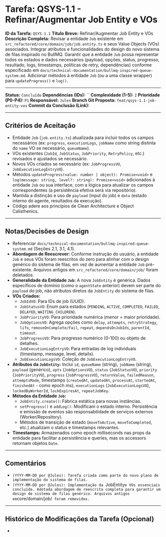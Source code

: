# Tarefa: QSYS-1.1 - Refinar/Augmentar Job Entity e VOs

**ID da Tarefa:** `QSYS-1.1`
**Título Breve:** Refinar/Augmentar Job Entity e VOs
**Descrição Completa:**
Revisar a entidade `Job` existente em `src_refactored/core/domain/job/job.entity.ts` e seus Value Objects (VOs) associados. Integrar atributos e funcionalidades do design do novo sistema de filas inspirado no BullMQ. Garantir que a entidade `Job` possa representar todos os estados e dados necessários (payload, opções, status, progresso, resultado, logs, timestamps, políticas de retry, dependências) conforme especificado em `docs/technical-documentation/bullmq-inspired-queue-system.md`. Adicionar métodos à entidade `Job` (ou a uma classe wrapper) para `updateProgress()` e `log()`.

---

**Status:** `Concluído`
**Dependências (IDs):** ``
**Complexidade (1-5):** `2`
**Prioridade (P0-P4):** `P1`
**Responsável:** `Jules`
**Branch Git Proposta:** `feat/qsys-1.1-job-entity-vos`
**Commit da Conclusão (Link):**

---

## Critérios de Aceitação
- Entidade `Job` (`job.entity.ts`) atualizada para incluir todos os campos necessários (ex: `progress`, `executionLogs`, `jobName` como string distinta do `name` VO se necessário, `queueName`).
- VOs existentes (`JobId`, `JobStatus`, `JobPriority`, `RetryPolicy`, etc.) revisados e ajustados se necessário.
- Novos VOs criados se necessário (ex: `JobProgressVO`, `JobExecutionLogEntryVO`).
- Métodos `updateProgress(value: number | object): Promise<void>` e `log(message: string, level?: string): Promise<void>` adicionados à entidade `Job` ou sua interface, com a lógica para atualizar os campos correspondentes (a persistência efetiva será via repositório).
- Mantida a distinção e uso de `payload` (input do job) e `data` (estado interno do agente, resultados da execução).
- Código adere aos princípios de Clean Architecture e Object Calisthenics.

---

## Notas/Decisões de Design
- Referenciar `docs/technical-documentation/bullmq-inspired-queue-system.md` (Seções 2.1, 3.1, 4.1).
- **Abordagem de Reescrever:** Conforme instrução do usuário, a entidade `Job` e seus VOs foram reescritos do zero para alinhar com o design genérico do sistema de filas, em vez de aumentar a entidade `Job` pré-existente. Arquivos antigos em `src_refactored/core/domain/job/` foram deletados.
- **Generalidade da Entidade `Job`:** A nova `JobEntity` é genérica. Dados específicos de domínio (como o `agentState` anterior) devem ser parte do `payload` do job, não atributos diretos da `JobEntity` do sistema de filas.
- **VOs Criados:**
    - `JobIdVO`: Para IDs de job (UUID).
    - `JobStatusVO`: Enum para estados (`PENDING`, `ACTIVE`, `COMPLETED`, `FAILED`, `DELAYED`, `WAITING_CHILDREN`).
    - `JobPriorityVO`: Para prioridade numérica (menor = maior prioridade).
    - `JobOptionsVO`: Agrega opções como `delay`, `attempts`, `retryStrategy`, `lifo`, `removeOnComplete/Fail`, `repeat`, `dependsOnJobIds`, `parentId`, `timeout`.
    - `JobProgressVO`: Para progresso numérico (0-100) ou objeto de detalhes.
    - `JobExecutionLogEntryVO`: Para entradas de log individuais (timestamp, message, level, details).
    - `JobExecutionLogsVO`: Coleção de `JobExecutionLogEntryVO`.
- **Atributos da `JobEntity`:** Inclui `id`, `queueName` (string), `jobName` (string), `payload` (genérico), `opts` (`JobOptionsVO`), `status` (`JobStatusVO`), `priority` (`JobPriorityVO`), `progress` (`JobProgressVO`), `returnValue`, `failedReason`, `attemptsMade`, timestamps (`createdAt`, `updatedAt`, `processAt`, `startedAt`, `finishedAt` - como epoch ms), `executionLogs` (`JobExecutionLogsVO`), `lockedByWorkerId`, `lockExpiresAt`, `repeatJobKey`.
- **Métodos da Entidade `Job`:**
    - `JobEntity.create()`: Fábrica estática para novas instâncias.
    - `setProgress()` e `addLog()`: Modificam o estado interno. Persistência e emissão de eventos são responsabilidade de serviços externos (Worker/Repository).
    - Métodos de transição de estado (`moveToActive`, `moveToCompleted`, etc.) atualizam o status e timestamps relevantes.
- **Timestamps:** Armazenados como epoch milliseconds nas props da entidade para facilitar a persistência e queries, mas os accessors retornam objetos `Date`.

---

## Comentários
- `(YYYY-MM-DD por @Jules): Tarefa criada como parte do novo plano de implementação do sistema de filas.`
- `(YYYY-MM-DD por @Jules): Implementação da `JobEntity` e VOs essenciais concluída. Adotada abordagem de reescrita completa para garantir um design de sistema de filas genérico. Arquivos antigos em `core/domain/job/` foram removidos.`

---

## Histórico de Modificações da Tarefa (Opcional)
-
